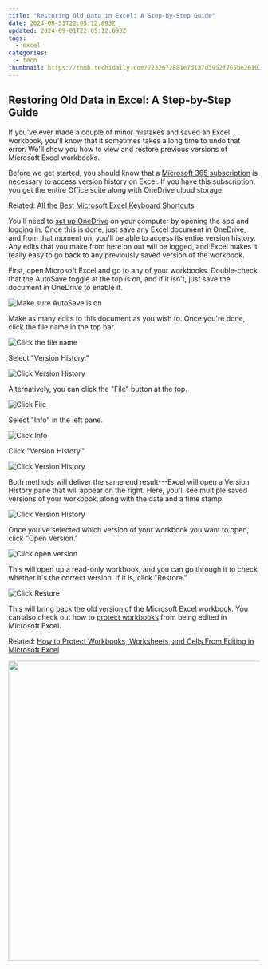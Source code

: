 ```yaml
---
title: "Restoring Old Data in Excel: A Step-by-Step Guide"
date: 2024-08-31T22:05:12.693Z
updated: 2024-09-01T22:05:12.693Z
tags:
  - excel
categories:
  - tech
thumbnail: https://thmb.techidaily.com/7232672881e7d137d3952f765be2610288c45b29a2009d979134d6c02c0bbdb8.jpg
---
```


## Restoring Old Data in Excel: A Step-by-Step Guide

If you've ever made a couple of minor mistakes and saved an Excel workbook, you'll know that it sometimes takes a long time to undo that error. We'll show you how to view and restore previous versions of Microsoft Excel workbooks.

 Before we get started, you should know that a [Microsoft 365 subscription](https://games-able.techidaily.com/ultimate-console-content-psplus-or-xbox-game-pass/) is necessary to access version history on Excel. If you have this subscription, you get the entire Office suite along with OneDrive cloud storage.

Related: [All the Best Microsoft Excel Keyboard Shortcuts](https://eaxpv-info.techidaily.com/updated-2024-approved-high-definition-ready-enabling-av1-on-youtube/) 

 You'll need to [set up OneDrive](https://on-screen-recording.techidaily.com/new-easy-video-calls-with-googles-hangouts-on-your-android/) on your computer by opening the app and logging in. Once this is done, just save any Excel document in OneDrive, and from that moment on, you'll be able to access its entire version history. Any edits that you make from here on out will be logged, and Excel makes it really easy to go back to any previously saved version of the workbook.

 First, open Microsoft Excel and go to any of your workbooks. Double-check that the AutoSave toggle at the top is on, and if it isn't, just save the document in OneDrive to enable it.

![Make sure AutoSave is on](https://static1.howtogeekimages.com/wordpress/wp-content/uploads/2021/04/excel-autosave-on.png) 

 Make as many edits to this document as you wish to. Once you're done, click the file name in the top bar.

![Click the file name](https://static1.howtogeekimages.com/wordpress/wp-content/uploads/2021/04/excel-click-file-name.png) 

 Select "Version History."

![Click Version History](https://static1.howtogeekimages.com/wordpress/wp-content/uploads/2021/04/excel-click-version-history.png) 

 Alternatively, you can click the "File" button at the top.

![Click File](https://static1.howtogeekimages.com/wordpress/wp-content/uploads/2021/04/excel-click-file.png) 

 Select "Info" in the left pane.

![Click Info](https://static1.howtogeekimages.com/wordpress/wp-content/uploads/2021/04/excel-click-info.png) 

 Click "Version History."

![Click Version History](https://static1.howtogeekimages.com/wordpress/wp-content/uploads/2021/04/excel-click-version-history.png) 

 Both methods will deliver the same end result---Excel will open a Version History pane that will appear on the right. Here, you'll see multiple saved versions of your workbook, along with the date and a time stamp.

![Click Version History](https://static1.howtogeekimages.com/wordpress/wp-content/uploads/2021/04/excel-click-version-history.png) 

 Once you've selected which version of your workbook you want to open, click "Open Version."

![Click open version](https://static1.howtogeekimages.com/wordpress/wp-content/uploads/2021/04/excel-version-history-click-open-version.png) 

 This will open up a read-only workbook, and you can go through it to check whether it's the correct version. If it is, click "Restore."

![Click Restore](https://static1.howtogeekimages.com/wordpress/wp-content/uploads/2021/04/excel-version-history-click-restore.png) 

 This will bring back the old version of the Microsoft Excel workbook. You can also check out how to [protect workbooks](https://screen-recording.techidaily.com/updated-essential-tips-for-gameplay-screen-captures-on-xbox-one-for-2024/) from being edited in Microsoft Excel.

Related: [How to Protect Workbooks, Worksheets, and Cells From Editing in Microsoft Excel](https://screen-recording.techidaily.com/updated-essential-tips-for-gameplay-screen-captures-on-xbox-one-for-2024/)

<ins class="adsbygoogle"
     style="display:block"
     data-ad-format="autorelaxed"
     data-ad-client="ca-pub-7571918770474297"
     data-ad-slot="1223367746"></ins>



<ins class="adsbygoogle"
     style="display:block"
     data-ad-client="ca-pub-7571918770474297"
     data-ad-slot="8358498916"
     data-ad-format="auto"
     data-full-width-responsive="true"></ins>



<!-- affiliate ads begin -->
<a href="https://appsumo.8odi.net/c/5597632/2082538/7443" target="_top" id="2082538"><img src="//a.impactradius-go.com/display-ad/7443-2082538" border="0" alt="" width="1200" height="600"/></a><img height="0" width="0" src="https://appsumo.8odi.net/i/5597632/2082538/7443" style="position:absolute;visibility:hidden;" border="0" />
<!-- affiliate ads end -->